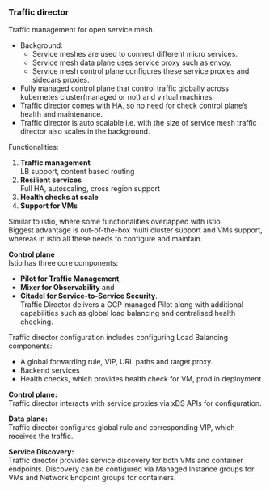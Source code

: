 ### Traffic director
Traffic management for open service mesh.    
- Background:
  - Service meshes are used to connect different micro services.
  - Service mesh data plane uses service proxy such as envoy.
  - Service mesh control plane configures these service proxies and sidecars proxies.
- Fully managed control plane that control traffic globally across kubernetes cluster(managed or not) and virtual machines.
- Traffic director comes with HA, so no need for check control plane’s health and maintenance.
- Traffic director is auto scalable i.e. with the size of service mesh traffic director also scales in the background.


Functionalities:
1. **Traffic management**    
LB support, content based routing
2. **Resilient services**    
Full HA, autoscaling, cross region support
3. **Health checks at scale**    
4. **Support for VMs**

Similar to istio, where some functionalities overlapped with istio.    
Biggest advantage is out-of-the-box multi cluster support and VMs support, whereas in istio all these needs to configure and maintain.

**Control plane**    
Istio has three core components:
* **Pilot for Traffic Management**,
* **Mixer for Observability** and 
* **Citadel for Service-to-Service Security**.    
Traffic Director delivers a GCP-managed Pilot along with additional capabilities such as global load balancing and centralised health checking.


Traffic director configuration includes configuring Load Balancing components:
- A global forwarding rule, VIP, URL paths and target proxy.
- Backend services
- Health checks, which provides health check for VM, prod in deployment



**Control plane:**    
Traffic director interacts with service proxies via xDS APIs for configuration.

**Data plane:**    
Traffic director configures global rule and corresponding VIP, which receives the traffic.

**Service Discovery:**    
Traffic director provides service discovery for both VMs and container endpoints. Discovery can be configured via Managed Instance groups for VMs and Network Endpoint groups for containers.


